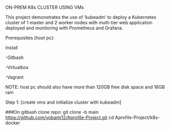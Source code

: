 ON-PREM K8s CLUSTER USING VMs

This project demonstrates the use of ‘kubeadm’ to deploy a Kubernetes cluster of 1 master and 2 worker nodes with multi-tier web application deployed and monitoring with Prometheus and Grafana.

Prerequisites (host pc):

Install

-Gitbash

-Virtualbox

-Vagrant

NOTE: host pc should also have more than 120GB free disk space and 16GB ram

Step 1:
[create vms and initialize cluster with kubeadm]

###On gitbash clone repo: 
git clone -b main https://github.com/yobami12/Aprofile-Project.git
cd Aprofile-Project/k8s-docker
